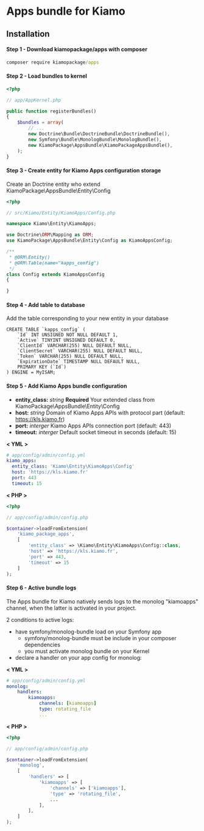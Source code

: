 # Apps bundle for Kiamo

## Installation

#### Step 1 - Download kiamopackage/apps with composer
```cmd
composer require kiamopackage/apps 
```

#### Step 2 - Load bundles to kernel
```php
<?php

// app/AppKernel.php

public function registerBundles()
{
    $bundles = array(
        // ...
        new Doctrine\Bundle\DoctrineBundle\DoctrineBundle(),
        new Symfony\Bundle\MonologBundle\MonologBundle(),
        new KiamoPackage\AppsBundle\KiamoPackageAppsBundle(),
    );
} 
```

#### Step 3 - Create entity for Kiamo Apps configuration storage
Create an Doctrine entity who extend KiamoPackage\AppsBundle\Entity\Config
```php
<?php

// src/Kiamo/Entity/KiamoApps/Config.php

namespace Kiamo\Entity\KiamoApps;

use Doctrine\ORM\Mapping as ORM;
use KiamoPackage\AppsBundle\Entity\Config as KiamoAppsConfig;

/**
 * @ORM\Entity()
 * @ORM\Table(name="kapps_config")
 */
class Config extends KiamoAppsConfig
{

}
```

#### Step 4 - Add table to database
Add the table corresponding to your new entity in your database
```mysql
CREATE TABLE `kapps_config` (
    `Id` INT UNSIGNED NOT NULL DEFAULT 1,
    `Active` TINYINT UNSIGNED DEFAULT 0,
    `ClientId` VARCHAR(255) NULL DEFAULT NULL,
    `ClientSecret` VARCHAR(255) NULL DEFAULT NULL,
    `Token` VARCHAR(255) NULL DEFAULT NULL,
    `ExpirationDate` TIMESTAMP NULL DEFAULT NULL,
    PRIMARY KEY (`Id`)
) ENGINE = MyISAM;
```

#### Step 5 - Add Kiamo Apps bundle configuration
* **entity_class:** _string_ **Required** Your extended class from KiamoPackage\AppsBundle\Entity\Config
* **host:** _string_ Domain of Kiamo Apps APIs with protocol part (default: https://kls.kiamo.fr)
* **port:** _interger_ Kiamo Apps APIs connection port (default: 443)
* **timeout:** _interger_ Default socket timeout in seconds (default: 15)

**< YML >**
```yaml
# app/config/admin/config.yml
kiamo_apps:
  entity_class: 'Kiamo\Entity\KiamoApps\Config'
  host: 'https://kls.kiamo.fr'
  port: 443
  timeout: 15
```
**< PHP >**
```php
<?php

// app/config/admin/config.php

$container->loadFromExtension(
    'kiamo_package_apps',
    [
        'entity_class' => \Kiamo\Entity\KiamoApps\Config::class,
        'host' => 'https://kls.kiamo.fr',
        'port' => 443,
        'timeout' => 15
    ]
);
```

#### Step 6 - Active bundle logs
The Apps bundle for Kiamo natively sends logs to the monolog "kiamoapps" channel, when the latter is activated in your project.

2 conditions to active logs:
* have symfony/monolog-bundle load on your Symfony app
    * symfony/monolog-bundle must be include in your composer dependencies
    * you must activate monolog bundle on your Kernel
* declare a handler on your app config for monolog:

**< YML >**
```yaml
# app/config/admin/config.yml
monolog:
    handlers:
        kiamoapps:
            channels: [kiamoapps]
            type: rotating_file
            ... 
```
**< PHP >**
```php
<?php

// app/config/admin/config.php

$container->loadFromExtension(
    'monolog',
    [
        'handlers' => [
            'kiamoapps' => [
                'channels' => ['kiamoapps'],
                'type' => 'rotating_file',
                ...
            ],
        ],
    ]
);
```
